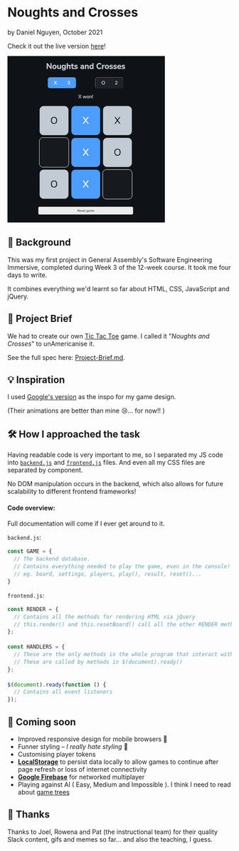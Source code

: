 # Noughts and Crosses

by Daniel Nguyen, October 2021

Check it out the live version [here](https://the-daniel-nguyen.github.io/project0/)!

![screenshot](assets/images/screenshot.png)

## 📖 Background

This was my first project in General Assembly's Software Engineering Immersive, completed during Week 3 of the 12-week course. It took me four days to write.

It combines everything we'd learnt so far about HTML, CSS, JavaScript and jQuery.

## 🎯 Project Brief

We had to create our own [Tic Tac Toe](https://en.wikipedia.org/wiki/Tic-tac-toe) game. I called it "*Noughts and Crosses*" to unAmericanise it.

See the full spec here: [Project-Brief.md](Project-Brief.md).

## 💡 Inspiration

I used [Google's version](https://g.co/kgs/ynZh3M) as the inspo for my game design.

(Their animations are better than mine 😢... for now!! )

## 🛠 How I approached the task

Having readable code is very important to me, so I separated my JS code into [`backend.js`](js/backend.js) and [`frontend.js`](js/frontend.js) files. And even all my CSS files are separated by component.

No DOM manipulation occurs in the backend, which also allows for future scalability to different frontend frameworks!

#### Code overview:

Full documentation will come if I ever get around to it.

`backend.js`:
```JavaScript
const GAME = {
  // The backend database.
  // Contains everything needed to play the game, even in the console!
  // eg. board, settings, players, play(), result, reset()...
}
```

`frontend.js`:
```JavaScript
const RENDER = {
  // Contains all the methods for rendering HTML via jQuery
  // this.render() and this.resetBoard() call all the other RENDER methods
};

const HANDLERS = {
  // These are the only methods in the whole program that interact with both backend.js and frontend.js
  // These are called by methods in $(document).ready()
};

$(document).ready(function () {
  // Contains all event listeners
});
```

## 🙏 Coming soon

* Improved responsive design for mobile browsers 📱
* Funner styling – *I really hate styling* 🤮
* Customising player tokens
* [**LocalStorage**](https://www.firebase.com/) to persist data locally to allow games to continue after page refresh or loss of internet connectivity
* [**Google Firebase**](https://www.firebase.com/) for networked multiplayer
* Playing against AI ( Easy, Medium and Impossible ). I think I need to read about [game trees](https://en.wikipedia.org/wiki/Game_tree)

## 🍻 Thanks

Thanks to Joel, Rowena and Pat (the instructional team) for their quality Slack content, gifs and memes so far... and also the teaching, I guess.
